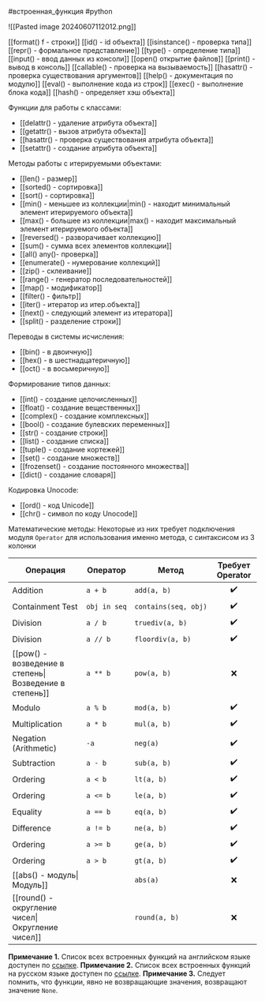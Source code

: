  #встроенная_функция #python 

![[Pasted image 20240607112012.png]]

[[format() f - строки]]
[[id() - id объекта]]
[[isinstance() - проверка типа]]
[[repr() - формальное представление]]
[[type() - определение типа]]
[[input() - ввод данных из консоли]]
[[open() открытие файлов]]
[[print() - вывод в консоль]]
[[callable() - проверка на вызываемость]]
[[hasattr() - проверка существования аргументов]]
[[help() - документация по модулю]]
[[eval() - выполнение кода из строк]]
[[exec() - выполнение блока кода]]
[[hash() - определяет хэш объекта]]

Функции для работы с классами:
- [[delattr() - удаление атрибута объекта]] 
- [[getattr() - вызов атрибута объекта]] 
- [[hasattr() - проверка существования атрибута объекта]] 
- [[setattr() - создание атрибута объекта]] 

Методы работы с итерируемыми объектами:
- [[len() - размер]]
- [[sorted() - сортировка]]
- [[sort() - сортировка]]
- [[min() - меньшее из коллекции|min() - находит минимальный элемент итерируемого объекта]]
- [[max() - большее из коллекции|max() - находит максимальный элемент итерируемого объекта]]
- [[reversed() - разворачивает коллекцию]]
- [[sum() -  сумма всех элементов коллекции]]
- [[all() any()- проверка]]
- [[enumerate() - нумерование коллекций]]
- [[zip() - склеивание]]
- [[range() - генератор последовательностей]]
- [[map() - модификатор]]
- [[filter() - фильтр]]
- [[iter() - итератор из итер.объекта]]
- [[next() - следующий элемент из итератора]]
- [[split() - разделение строки]]

Переводы в системы исчисления:
- [[bin() - в двоичную]]
- [[hex() - в шестнадцатеричную]]
- [[oct() - в восьмеричную]]

Формирование типов данных:
- [[int() - создание целочисленных]]
- [[float() - создание вещественных]]
- [[complex() - создание комплексных]]
- [[bool() - создание булевских переменных]]
- [[str() - создание строки]]
- [[list() - создание списка]]
- [[tuple() - создание кортежей]]
- [[set() - создание множеств]]
- [[frozenset() - создание постоянного множества]]
- [[dict() - создание словаря]]

Кодировка Unocode:
- [[ord() - код Unicode]]
- [[chr() - символ по коду Unocode]]

Математические методы:
Некоторые из них требует подключения модуля `Operator` для использования именно метода, с синтаксисом из 3 колонки

| **Операция**                                           | Оператор     | Метод                | Требует Operator |
| ------------------------------------------------------ | ------------ | -------------------- | :--------------: |
| Addition                                               | `a + b`      | `add(a, b)`          |        ✔️        |
| Containment Test                                       | `obj in seq` | `contains(seq, obj)` |        ✔️        |
| Division                                               | `a / b`      | `truediv(a, b)`      |        ✔️        |
| Division                                               | `a // b`     | `floordiv(a, b)`     |        ✔️        |
| [[pow() - возведение в степень\|Возведение в степень]] | `a ** b`     | `pow(a, b)`          |        ❌         |
| Modulo                                                 | `a % b`      | `mod(a, b)`          |        ✔️        |
| Multiplication                                         | `a * b`      | `mul(a, b)`          |        ✔️        |
| Negation (Arithmetic)                                  | `-a`         | `neg(a)`             |        ✔️        |
| Subtraction                                            | `a - b`      | `sub(a, b)`          |        ✔️        |
| Ordering                                               | `a < b`      | `lt(a, b)`           |        ✔️        |
| Ordering                                               | `a <= b`     | `le(a, b)`           |        ✔️        |
| Equality                                               | `a == b`     | `eq(a, b)`           |        ✔️        |
| Difference                                             | `a != b`     | `ne(a, b)`           |        ✔️        |
| Ordering                                               | `a >= b`     | `ge(a, b)`           |        ✔️        |
| Ordering                                               | `a > b`      | `gt(a, b)`           |        ✔️        |
| [[abs() - модуль\|Модуль]]                             |              | `abs(a)`             |        ❌         |
| [[round() - округление чисел\|Округление чисел]]       |              | `round(a, b)`        |        ❌         |

**Примечание 1.** Список всех встроенных функций на английском языке доступен по [ссылке](https://docs.python.org/3/library/functions.html#ascii).
**Примечание 2.** Список всех встроенных функций на русском языке доступен по [ссылке](https://docs-python.ru/tutorial/vstroennye-funktsii-interpretatora-python/).
**Примечание 3.** Следует помнить, что функции, явно не возвращающие значения, возвращают значение `None`.